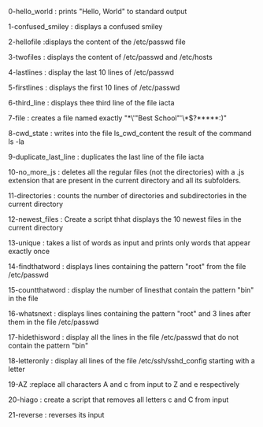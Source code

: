 0-hello_world : prints "Hello, World" to standard output

1-confused_smiley : displays a confused smiley

2-hellofile :displays the content of the /etc/passwd file

3-twofiles : displays the content of /etc/passwd and /etc/hosts

4-lastlines : display the last 10 lines of /etc/passwd

5-firstlines : displays the first 10 lines of /etc/passwd

6-third_line : displays thee third line of the file iacta

7-file : creates a file named exactly "\*\\'"Best School"\'\\*$\?\*\*\*\*\*:)"

8-cwd_state : writes into the file ls_cwd_content the result of the command ls -la

9-duplicate_last_line : duplicates the last line of the file iacta

10-no_more_js : deletes all the regular files (not the directories) with a .js extension that are present in the current directory and all its subfolders.

11-directories : counts the number of directories and subdirectories in the current directory

12-newest_files : Create a script thhat displays the 10 newest files in the current directory

13-unique : takes a list of words as input and prints only words that appear exactly once

14-findthatword : displays lines containing the pattern "root" from the file /etc/passwd

15-countthatword : display the number of linesthat contain the pattern "bin" in the file

16-whatsnext : displays lines containing the pattern "root" and 3 lines after them in the file /etc/passwd

17-hidethisword : display all the lines in the file /etc/passwd that do not contain the pattern "bin"

18-letteronly : display all lines of the file /etc/ssh/sshd_config starting with a letter

19-AZ :replace all characters A and c from input to Z and e respectively

20-hiago : create a script that removes all letters c and C from input

21-reverse : reverses its input


